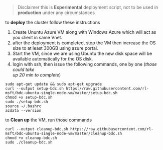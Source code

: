
> Disclaimer this is **Experimental** deployment script, not to be used in **production** under any circumstances
  
  to **deploy** the cluster follow these instructions    
  
 1. Create Ununtu Azure VM along with Windows Azure which will act as   
    you client in same Vnet.  
 2. after the deployment is completed, stop  the VM then increase the OS  
    size to at least 300GB using azure  portal.  
 3. Start the VM, since we are using Ubuntu the new disk space  will be  
    available automatically for the OS disk.  
 4. login with ssh, then issue the following commands, one by one (*those could take  
    up 20 min to  complete*)  
   
    
 ```shell script
 sudo apt-get update && sudo apt-get upgrade 
 curl --output setup-bdc.sh https://raw.githubusercontent.com/rl-msft/bdc-ubuntu-single-node-vm/master/setup-bdc.sh 
 chmod +x setup-bdc.sh 
 sudo ./setup-bdc.sh 
 source ~/.bashrc 
 azdata --version
```
 
 to **Clean up** the VM, run those commands    
    
 ```shell script
curl --output cleanup-bdc.sh https://raw.githubusercontent.com/rl-msft/bdc-ubuntu-single-node-vm/master/cleanup-bdc.sh
chmod +x cleanup-bdc.sh
sudo ./cleanup-bdc.sh
````
